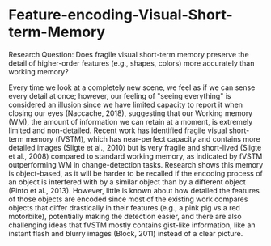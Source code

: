 # Feature-encoding-Visual-Short-term-Memory

Research Question: Does fragile visual short-term memory preserve the detail of higher-order features (e.g., shapes, colors) more accurately than working memory?

Every time we look at a completely new scene, we feel as if we can sense every detail at once; however, our feeling of "seeing everything" is considered an illusion since we have limited capacity to report it when closing our eyes (Naccache, 2018), suggesting that our Working memory (WM), the amount of information we can retain at a moment, is extremely limited and non-detailed. Recent work has identified fragile visual short-term memory (fVSTM), which has near-perfect capacity and contains more detailed images (Sligte et al., 2010) but is very fragile and short-lived (Sligte et al., 2008) compared to standard working memory, as indicated by fVSTM outperforming WM in change-detection tasks. Research shows this memory is object-based, as it will be harder to be recalled if the encoding process of an object is interfered with by a similar object than by a different object (Pinto et al., 2013). However, little is known about how detailed the features of those objects are encoded since most of the existing work compares objects that differ drastically in their features (e.g., a pink pig vs a red motorbike), potentially making the detection easier, and there are also challenging ideas that fVSTM mostly contains gist-like information, like an instant flash and blurry images (Block, 2011) instead of a clear picture.

